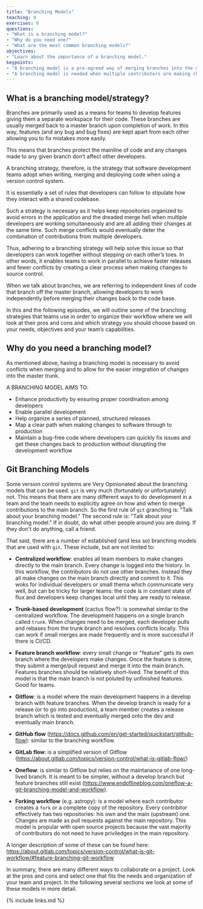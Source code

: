 ```yaml
---
title: "Branching Models"
teaching: 0
exercises: 0
questions:
- "What is a branching model?"
- "Why do you need one?"
- "What are the most common branching models?"
objectives:
- "Learn about the importance of a branching model."
keypoints:
- "A branching model is a pre-agreed way of merging branches into the main branch."
- "A branching model is needed when multiple contributors are making changes to a single project."
---
```


## What is a branching model/strategy?

Branches are primarily used as a means for teams to develop features giving them a separate workspace for their code. These branches are usually merged back to a master branch upon completion of work. In this way, features (and any bug and bug fixes) are kept apart from each other allowing you to fix mistakes more easily.

This means that branches protect the mainline of code and any changes made to any given branch don’t affect other developers.

A branching strategy, therefore, is the strategy that software development teams adopt when writing, merging and deploying code when using a version control system.

It is essentially a set of rules that developers can follow to stipulate how they interact with a shared codebase.

Such a strategy is necessary as it helps keep repositories organized to avoid errors in the application and the dreaded merge hell when multiple developers are working simultaneously and are all adding their changes at the same time. Such merge conflicts would eventually deter the combination of contributions from multiple developers.

Thus, adhering to a branching strategy will help solve this issue so that developers can work together without stepping on each other’s toes. In other words, it enables teams to work in parallel to achieve faster releases and fewer conflicts by creating a clear process when making changes to source control.

When we talk about branches, we are referring to independent lines of code that branch off the master branch, allowing developers to work independently before merging their changes back to the code base.

In this and the following episodes, we will outline some of the branching strategies that teams use in order to organize their workflow where we will look at their pros and cons and which strategy you should choose based on your needs, objectives and your team’s capabilities.

## Why do you need a branching model?

As mentioned above, having a branching model is necessary to avoid conflicts when merging and to allow for the easier integration of changes into the master trunk.

A BRANCHING MODEL AIMS TO:
- Enhance productivity by ensuring proper coordination among developers
- Enable parallel development
- Help organize a series of planned, structured releases
- Map a clear path when making changes to software through to production
- Maintain a bug-free code where developers can quickly fix issues and get these changes back to production without disrupting the development workflow


## Git Branching Models

Some version control systems are Very Opinionated about the branching models that can be used. `git` is very much (fortunately or unfortunately) not. This means that there are many different ways to do development in a team and the team needs to explicitly agree on how and when to merge contributions to the main branch. So the first rule of `git` granching is: "Talk about your branching model." The second rule is: "Talk about your branching model." If in doubt, do what other people around you are doing. If they don't do anything, call a friend.

That said, there are a number of established (and less so) branching models that are used with `git`. These include, but are not limited to:

- **Centralized workflow**: enables all team members to make changes directly to the main branch. Every change is logged into the history. In this workflow, the contributors do not use other branches. Instead they all make changes on the main branch directly and commit to it. This woks for individual developers or small thema which communicate very well, but can be tricky for larger teams: the code is in constant state of flux and developers keep changes local until they are ready to release.

- **Trunk-based development** (cactus flow?): is somewhat similar to the centralized workflow. The development happens on a single branch called `trunk`. When changes need to be merged, each developer pulls and rebases from the trunk branch and resolves conflicts locally. This can work if small merges are made frequently and is more successful if there is CI/CD.
  
- **Feature branch workflow**: every small change or "feature" gets its own branch where the developers make changes. Once the feature is done, they submit a merge/pull request and merge it into the main branch. Features branches should be relatively short-lived. The benefit of this model is that the main branch is not poluted by unfinished features. Good for teams.
  
- **Gitflow**: is a model where the main development happens in a develop branch with feature branches. When the develop branch is ready for a release (or to go into production), a team member creates a release branch which is tested and eventually merged onto the dev and eventually main branch.
  
- **GitHub flow** (https://docs.github.com/en/get-started/quickstart/github-flow): similar to the branching workflow.
  
- **GitLab flow**: is a simplified version of Gitflow (https://about.gitlab.com/topics/version-control/what-is-gitlab-flow/)

- **Oneflow**: is similar to Gitflow but relies on the maintanance of one long-lived branch. It is meant to be simpler, without a develop branch but feature branches still exist (https://www.endoflineblog.com/oneflow-a-git-branching-model-and-workflow).
  
- **Forking workflow** (e.g. astropy): is a model where each contributor creates a `fork` or a complete copy of the repository. Every contribitor effectively has two repositories: his own and the main (upstream) one. Changes are made as pull requests against the main repository. This model is propular with open source projects because the vast majority of contributors do not need to have priviledges in the main repository. 

A longer description of some of these can be found here: https://about.gitlab.com/topics/version-control/what-is-git-workflow/#feature-branching-git-workflow

In summary, there are many different ways to collaborate on a project. Look at the pros and cons and select one that fits the needs and organization of your team and project. In the following several sections we look at some of these models in more detail.

<!--- ![Branching 1](../fig/15-branching-1.png) --->
<!--- ![branching 2](../fig/16-branching-2.png) --->


{% include links.md %}
